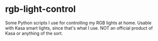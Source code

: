 # rgb-light-control

Some Python scripts I use for controlling my RGB lights at home. Usable with Kasa smart lights, since that's what I use. NOT an official product of Kasa or anything of the sort.